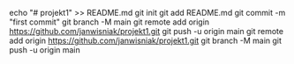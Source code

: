 echo "# projekt1" >> README.md
git init
git add README.md
git commit -m "first commit"
git branch -M main
git remote add origin https://github.com/janwisniak/projekt1.git
git push -u origin main
git remote add origin https://github.com/janwisniak/projekt1.git
git branch -M main
git push -u origin main
